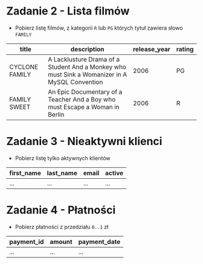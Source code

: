 # Zadanie 2 - Lista filmów

- Pobierz listę filmów, z kategorii `R` lub `PG` których tytuł zawiera słowo `FAMILY`

| title | description | release_year | rating |
| ---------------------- | --------------------- | ----------------------------------- | ------------------ |
| CYCLONE FAMILY         | A Lacklusture Drama of a Student And a Monkey who must Sink a Womanizer in A MySQL Convention | 2006 | PG |
| FAMILY SWEET      | An Epic Documentary of a Teacher And a Boy who must Escape a Woman in Berlin | 2006 | R |

# Zadanie 3 - Nieaktywni klienci

- Pobierz listę tylko aktywnych klientów

| first_name | last_name | email | active |
| ---------- | --------- | ----- | ------ |
| ... | ... | ... | ... |
  

# Zadanie 4 - Płatności 

- Pobierz płatności z przedziału `0..1` zł

| payment_id | amount | payment_date |
| ---------- | --------- | ----- |
| ... | ... | ... | 
  


